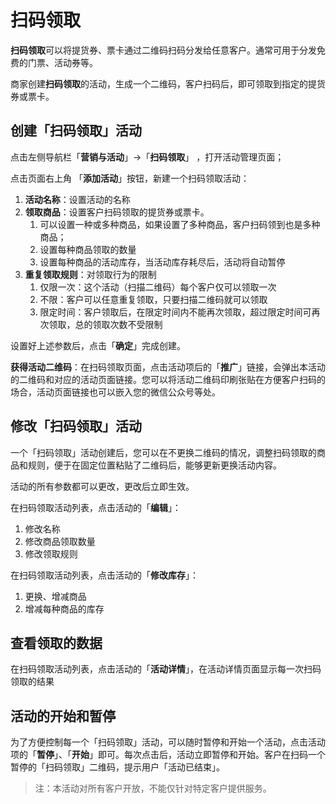 # 扫码领取

**扫码领取**可以将提货券、票卡通过二维码扫码分发给任意客户。通常可用于分发免费的门票、活动券等。

商家创建**扫码领取**的活动，生成一个二维码，客户扫码后，即可领取到指定的提货券或票卡。

## 创建「扫码领取」活动

点击左侧导航栏「**营销与活动**」→「**扫码领取**」 ，打开活动管理页面；

点击页面右上角 「**添加活动**」按钮，新建一个扫码领取活动：

1. **活动名称**：设置活动的名称
2. **领取商品**：设置客户扫码领取的提货券或票卡。
   1. 可以设置一种或多种商品，如果设置了多种商品，客户扫码领到也是多种商品；
   2. 设置每种商品领取的数量
   3. 设置每种商品的活动库存，当活动库存耗尽后，活动将自动暂停
3. **重复领取规则**：对领取行为的限制
   1. 仅限一次：这个活动（扫描二维码）每个客户仅可以领取一次
   2. 不限：客户可以任意重复领取，只要扫描二维码就可以领取
   3. 限定时间：客户领取后，在限定时间内不能再次领取，超过限定时间可再次领取，总的领取次数不受限制

设置好上述参数后，点击「**确定**」完成创建。

**获得活动二维码**：在扫码领取页面，点击活动项后的「**推广**」链接，会弹出本活动的二维码和对应的活动页面链接。您可以将活动二维码印刷张贴在方便客户扫码的场合，活动页面链接也可以嵌入您的微信公众号等处。

## 修改「扫码领取」活动

一个「扫码领取」活动创建后，您可以在不更换二维码的情况，调整扫码领取的商品和规则，便于在固定位置粘贴了二维码后，能够更新更换活动内容。

活动的所有参数都可以更改，更改后立即生效。

在扫码领取活动列表，点击活动的「**编辑**」：

1. 修改名称
2. 修改商品领取数量
3. 修改领取规则

在扫码领取活动列表，点击活动的「**修改库存**」：

1. 更换、增减商品
2. 增减每种商品的库存

## 查看领取的数据

在扫码领取活动列表，点击活动的「**活动详情**」，在活动详情页面显示每一次扫码领取的结果

## 活动的开始和暂停

为了方便控制每一个「扫码领取」活动，可以随时暂停和开始一个活动，点击活动项的「**暂停**」、「**开始**」即可。每次点击后，活动立即暂停和开始。客户在扫码一个暂停的「扫码领取」二维码，提示用户「活动已结束」。

> 注：本活动对所有客户开放，不能仅针对特定客户提供服务。

